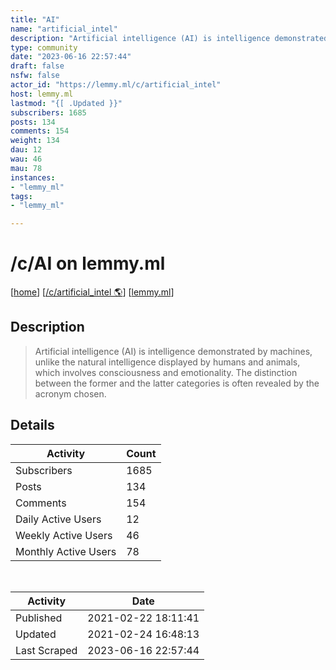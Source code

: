 ```yaml
---
title: "AI" 
name: "artificial_intel"
description: "Artificial intelligence (AI) is intelligence demonstrated by machines, unlike the natural intelligence displayed by humans and animals, which involves consciousness and emotionality. The distinction between the former and the latter categories is often revealed by the acronym chosen."
type: community
date: "2023-06-16 22:57:44"
draft: false
nsfw: false
actor_id: "https://lemmy.ml/c/artificial_intel"
host: lemmy.ml
lastmod: "{[ .Updated }}"
subscribers: 1685
posts: 134
comments: 154
weight: 134
dau: 12
wau: 46
mau: 78
instances:
- "lemmy_ml"
tags: 
- "lemmy_ml"

---
```


# /c/AI on lemmy.ml

[[home](/)]
[[/c/artificial_intel 🌎](https://lemmy.ml/c/artificial_intel)]
[[lemmy.ml](/instances/lemmy_ml)]


## Description 

<blockquote class="description">
Artificial intelligence (AI) is intelligence demonstrated by machines, unlike the natural intelligence displayed by humans and animals, which involves consciousness and emotionality. The distinction between the former and the latter categories is often revealed by the acronym chosen.
</blockquote>


## Details

| Activity | Count  |
|----------------------|---|
| Subscribers          | 1685 |
| Posts                | 134  |
| Comments             | 154  |
| Daily Active Users   | 12  |
| Weekly Active Users  | 46  |
| Monthly Active Users | 78  |

<br>

| Activity | Date |
|----------------------|---|
| Published            | 2021-02-22 18:11:41 |
| Updated              | 2021-02-24 16:48:13 |
| Last Scraped         | 2023-06-16 22:57:44 |
